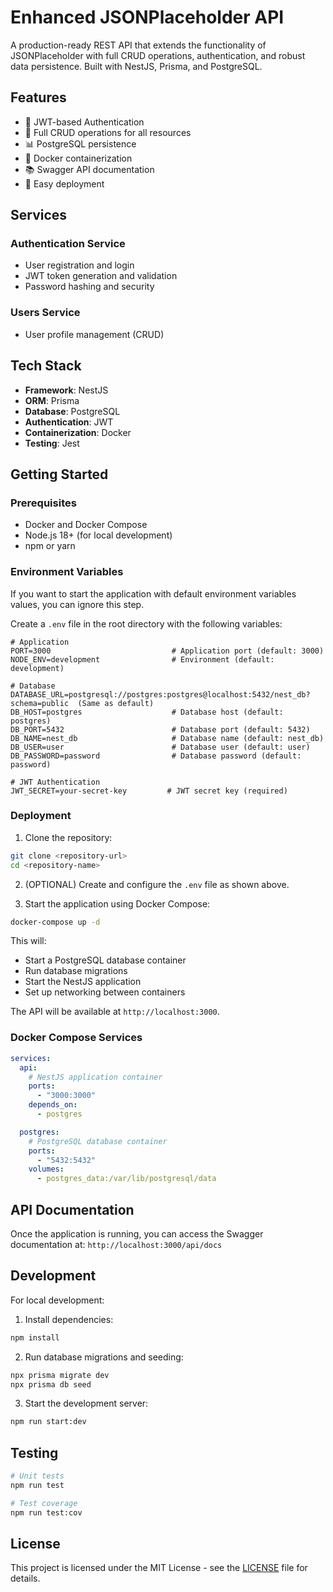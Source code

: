 # Enhanced JSONPlaceholder API

A production-ready REST API that extends the functionality of JSONPlaceholder with full CRUD operations, authentication, and robust data persistence. Built with NestJS, Prisma, and PostgreSQL.

## Features

- 🔐 JWT-based Authentication
- 📝 Full CRUD operations for all resources
- 📊 PostgreSQL persistence
- 🐳 Docker containerization
- 📚 Swagger API documentation
- 🚀 Easy deployment

## Services

### Authentication Service
- User registration and login
- JWT token generation and validation
- Password hashing and security

### Users Service
- User profile management (CRUD)


## Tech Stack

- **Framework**: NestJS
- **ORM**: Prisma
- **Database**: PostgreSQL
- **Authentication**: JWT
- **Containerization**: Docker
- **Testing**: Jest

## Getting Started

### Prerequisites

- Docker and Docker Compose
- Node.js 18+ (for local development)
- npm or yarn

### Environment Variables

If you want to start the application with default environment variables values, you can ignore this step.

Create a `.env` file in the root directory with the following variables:

```env
# Application
PORT=3000                           # Application port (default: 3000)
NODE_ENV=development                # Environment (default: development)

# Database
DATABASE_URL=postgresql://postgres:postgres@localhost:5432/nest_db?schema=public  (Same as default)
DB_HOST=postgres                    # Database host (default: postgres)
DB_PORT=5432                        # Database port (default: 5432)
DB_NAME=nest_db                     # Database name (default: nest_db)
DB_USER=user                        # Database user (default: user)
DB_PASSWORD=password                # Database password (default: password)

# JWT Authentication
JWT_SECRET=your-secret-key         # JWT secret key (required)
```

### Deployment

1. Clone the repository:
```bash
git clone <repository-url>
cd <repository-name>
```

2. (OPTIONAL) Create and configure the `.env` file as shown above.

3. Start the application using Docker Compose:
```bash
docker-compose up -d
```

This will:
- Start a PostgreSQL database container
- Run database migrations
- Start the NestJS application
- Set up networking between containers

The API will be available at `http://localhost:3000`.

### Docker Compose Services

```yaml
services:
  api:
    # NestJS application container
    ports: 
      - "3000:3000"
    depends_on:
      - postgres

  postgres:
    # PostgreSQL database container
    ports:
      - "5432:5432"
    volumes:
      - postgres_data:/var/lib/postgresql/data
```

## API Documentation

Once the application is running, you can access the Swagger documentation at:
`http://localhost:3000/api/docs`

## Development

For local development:

1. Install dependencies:
```bash
npm install
```

2. Run database migrations and seeding:
```bash
npx prisma migrate dev
npx prisma db seed
```

3. Start the development server:
```bash
npm run start:dev
```

## Testing

```bash
# Unit tests
npm run test

# Test coverage
npm run test:cov
```

## License

This project is licensed under the MIT License - see the [LICENSE](LICENSE) file for details.
